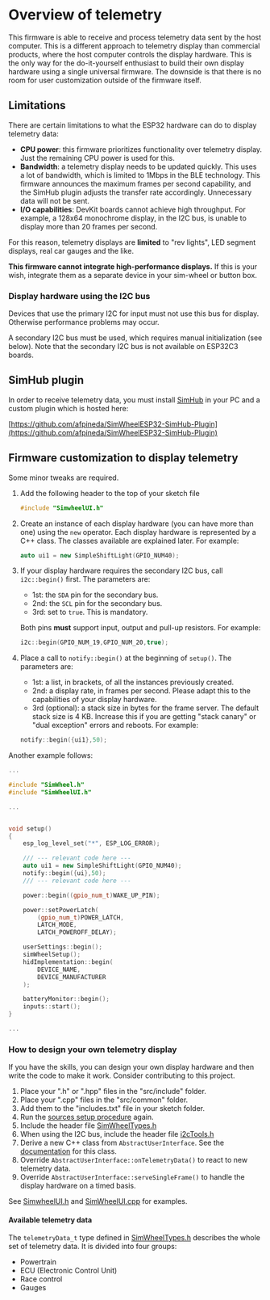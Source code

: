 # Overview of telemetry

This firmware is able to receive and process telemetry data sent by the host computer.
This is a different approach to telemetry display than commercial products,
where the host computer controls the display hardware.
This is the only way for the do-it-yourself enthusiast
to build their own display hardware using a single universal firmware.
The downside is that there is no room for user customization
outside of the firmware itself.

## Limitations

There are certain limitations to what the ESP32 hardware can do to display telemetry data:

- **CPU power**: this firmware prioritizes functionality over telemetry display.
  Just the remaining CPU power is used for this.
- **Bandwidth**: a telemetry display needs to be updated quickly.
  This uses a lot of bandwidth,
  which is limited to 1Mbps in the BLE technology.
  This firmware announces the maximum frames per second capability,
  and the SimHub plugin adjusts the transfer rate accordingly.
  Unnecessary data will not be sent.
- **I/O capabilities**: DevKit boards cannot achieve high throughput.
  For example, a 128x64 monochrome display, in the I2C bus,
  is unable to display more than 20 frames per second.

For this reason, telemetry displays are **limited** to "rev lights",
LED segment displays, real car gauges and the like.

**This firmware cannot integrate high-performance displays.**
If this is your wish,
integrate them as a separate device in your sim-wheel or button box.

### Display hardware using the I2C bus

Devices that use the primary I2C for input must not use this bus for display.
Otherwise performance problems may occur.

A secondary I2C bus must be used,
which requires manual initialization (see below).
Note that the secondary I2C bus is not available on ESP32C3 boards.

## SimHub plugin

In order to receive telemetry data, you must install [SimHub](https://simhubdash.com) in your PC
and a custom plugin which is hosted here:

[https://github.com/afpineda/SimWheelESP32-SimHub-Plugin](https://github.com/afpineda/SimWheelESP32-SimHub-Plugin)

## Firmware customization to display telemetry

Some minor tweaks are required.

1. Add the following header to the top of your sketch file

   ```c++
   #include "SimwheelUI.h"
   ```

2. Create an instance of each display hardware
   (you can have more than one) using the `new` operator.
   Each display hardware is represented by a C++ class.
   The classes available are explained later. For example:

   ```c++
   auto ui1 = new SimpleShiftLight(GPIO_NUM40);
   ```

3. If your display hardware requires the secondary I2C bus,
   call `i2c::begin()` first. The parameters are:
   - 1st: the `SDA` pin for the secondary bus.
   - 2nd: the `SCL` pin for the secondary bus.
   - 3rd: set to `true`. This is mandatory.

   Both pins **must** support input, output and pull-up resistors.
   For example:

   ```c++
   i2c::begin(GPIO_NUM_19,GPIO_NUM_20,true);
   ```

4. Place a call to `notify::begin()` at the beginning of `setup()`.
   The parameters are:
   - 1st: a list, in brackets, of all the instances previously created.
   - 2nd: a display rate, in frames per second.
     Please adapt this to the capabilities of your display hardware.
   - 3rd (optional): a stack size in bytes for the frame server.
     The default stack size is 4 KB.
     Increase this if you are getting "stack canary" or "dual exception" errors and reboots.
   For example:

   ```c++
   notify::begin({ui1},50);
   ```

Another example follows:

```c++
...

#include "SimWheel.h"
#include "SimWheelUI.h"

...


void setup()
{
    esp_log_level_set("*", ESP_LOG_ERROR);

    /// --- relevant code here ---
    auto ui1 = new SimpleShiftLight(GPIO_NUM40);
    notify::begin({ui},50);
    /// --- relevant code here ---

    power::begin((gpio_num_t)WAKE_UP_PIN);

    power::setPowerLatch(
        (gpio_num_t)POWER_LATCH,
        LATCH_MODE,
        LATCH_POWEROFF_DELAY);

    userSettings::begin();
    simWheelSetup();
    hidImplementation::begin(
        DEVICE_NAME,
        DEVICE_MANUFACTURER
    );

    batteryMonitor::begin();
    inputs::start();
}

...
```

### How to design your own telemetry display

If you have the skills,
you can design your own display hardware and
then write the code to make it work.
Consider contributing to this project.

1. Place your ".h" or ".hpp" files in the "src/include" folder.
2. Place your ".cpp" files in the "src/common" folder.
3. Add them to the "includes.txt" file in your sketch folder.
4. Run the [sources setup procedure](./firmware/sourcesSetup_en.md)
   again.
5. Include the header file
   [SimWheelTypes.h](../src/include/SimWheelTypes.h)
6. When using the I2C bus, include the header file
   [i2cTools.h](../src/include/i2cTools.h)
7. Derive a new C++ class from `AbstractUserInterface`.
   See the [documentation](../src/include/SimWheelTypes.h)
   for this class.
8. Override `AbstractUserInterface::onTelemetryData()`
   to react to new telemetry data.
9. Override `AbstractUserInterface::serveSingleFrame()`
   to handle the display hardware on a timed basis.

See [SimwheelUI.h](../src/include/SimWheelUI.h)
and [SimWheelUI.cpp](../src/common/SimWheelUI.cpp)
for examples.

#### Available telemetry data

The `telemetryData_t` type defined in [SimWheelTypes.h](../src/include/SimWheelTypes.h)
describes the whole set of telemetry data.
It is divided into four groups:

- Powertrain
- ECU (Electronic Control Unit)
- Race control
- Gauges
